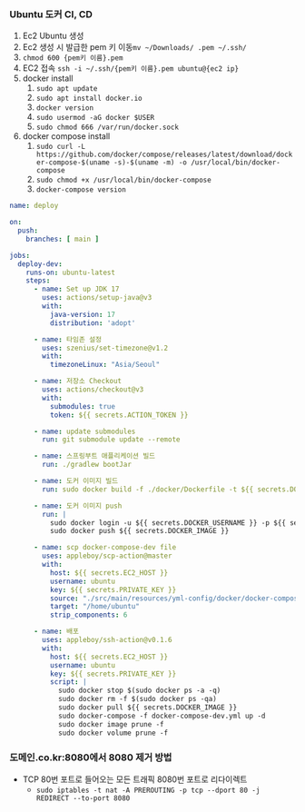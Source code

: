 ### Ubuntu 도커 CI, CD
1. Ec2 Ubuntu 생성
2. Ec2 생성 시 발급한 pem 키 이동`mv ~/Downloads/ .pem ~/.ssh/`
3. `chmod 600 {pem키 이름}.pem`
4. EC2 접속 `ssh -i ~/.ssh/{pem키 이름}.pem ubuntu@{ec2 ip}`
5. docker install
    1. `sudo apt update`
    2. `sudo apt install docker.io`
    3. `docker version`
    4. `sudo usermod -aG docker $USER`
    5. `sudo chmod 666 /var/run/docker.sock`
6. docker compose install
    1. `sudo curl -L https://github.com/docker/compose/releases/latest/download/docker-compose-$(uname -s)-$(uname -m) -o /usr/local/bin/docker-compose`
    2. `sudo chmod +x /usr/local/bin/docker-compose`
    3. `docker-compose version`

```yml
name: deploy

on:
  push:
    branches: [ main ]

jobs:
  deploy-dev:
    runs-on: ubuntu-latest
    steps:
      - name: Set up JDK 17
        uses: actions/setup-java@v3
        with:
          java-version: 17
          distribution: 'adopt'

      - name: 타임존 설정
        uses: szenius/set-timezone@v1.2
        with:
          timezoneLinux: "Asia/Seoul"

      - name: 저장소 Checkout
        uses: actions/checkout@v3
        with:
          submodules: true
          token: ${{ secrets.ACTION_TOKEN }}

      - name: update submodules
        run: git submodule update --remote

      - name: 스프링부트 애플리케이션 빌드
        run: ./gradlew bootJar

      - name: 도커 이미지 빌드
        run: sudo docker build -f ./docker/Dockerfile -t ${{ secrets.DOCKER_IMAGE }} .

      - name: 도커 이미지 push
        run: |
          sudo docker login -u ${{ secrets.DOCKER_USERNAME }} -p ${{ secrets.DOCKER_PASSWORD }}
          sudo docker push ${{ secrets.DOCKER_IMAGE }} 

      - name: scp docker-compose-dev file
        uses: appleboy/scp-action@master
        with:
          host: ${{ secrets.EC2_HOST }}
          username: ubuntu
          key: ${{ secrets.PRIVATE_KEY }}
          source: "./src/main/resources/yml-config/docker/docker-compose-dev.yml"
          target: "/home/ubuntu"
          strip_components: 6

      - name: 배포
        uses: appleboy/ssh-action@v0.1.6
        with:
          host: ${{ secrets.EC2_HOST }}
          username: ubuntu
          key: ${{ secrets.PRIVATE_KEY }}
          script: |
            sudo docker stop $(sudo docker ps -a -q) 
            sudo docker rm -f $(sudo docker ps -qa)
            sudo docker pull ${{ secrets.DOCKER_IMAGE }}
            sudo docker-compose -f docker-compose-dev.yml up -d
            sudo docker image prune -f
            sudo docker volume prune -f
```

### 도메인.co.kr:8080에서 8080 제거 방법
* TCP 80번 포트로 들어오는 모든 트래픽 8080번 포트로 리다이렉트  
  * `sudo iptables -t nat -A PREROUTING -p tcp --dport 80 -j REDIRECT --to-port 8080`
